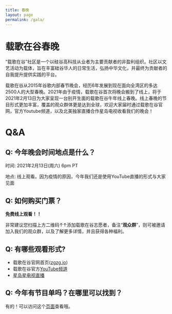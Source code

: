 ```yaml
---
title: 春晚
layout: page
permalink: /gala/
---
```


# 载歌在谷春晚

“载歌在谷”社区是一个以硅谷高科技从业者为主要贡献者的非盈利组织。社区以文艺活动为载体，旨在丰富硅谷华人的日常生活，弘扬中华文化，并最终为贡献者的自我提升提供实践的平台。

载歌在谷从2015年谷歌内部春节晚会，经历6年发展到现在面向全湾区的多达2500人的大型春晚。2021年由于疫情，载歌在谷首次将晚会搬到了线上，将于2021年2月13日为大家呈现一台别开生面的载歌在谷牛年线上春晚。线上春晚的节目形式更加丰富，覆盖的观众群体更是达到全球，欢迎大家届时通过载歌在谷官网，官方Youtube频道，以及北美独家直播合作星岛电视收看我们的晚会！

# Q&A

## Q: 今年晚会时间地点是什么？

时间: 2021年2月13日(周六) 6pm PT

地点: 线上观看。因为疫情的原因，今年我们还是使用YouTube直播的形式与大家见面

## Q: 如何购买门票？

**免费线上观看！！**

非常建议您扫描上方二维码↑↑添加载歌在谷志愿者，备注“**观众群**”，则可被邀请加入我们的观众群，以及了解更多详情，并且获得各种福利。

## Q: 有哪些观看形式?

- 载歌在谷官网首页([zgzg.io](https://www.zgzg.io/))
- 载歌在谷官方[YouTube频道](https://zgzg.link/youtube)
- [星岛星电视直播](http://www.singtao.tv/main/)

## Q: 今年有节目单吗？在哪里可以找到？

有的！可以访问这个[页面](https://zgzg.io/2021-cny-program-list)查看哦。